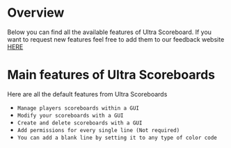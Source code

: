 # Overview
Below you can find all the available features of Ultra Scoreboard. If you want to request new features feel free to add them to our feedback website [HERE](https://feedback.techscode.com/t/ultrascoreboards)
<br>

# Main features of Ultra Scoreboards
Here are all the default features from Ultra Scoreboards
<br>

* `Manage players scoreboards within a GUI`
* `Modify your scoreboards with a GUI`
* `Create and delete scoreboards with a GUI`
* `Add permissions for every single line (Not required)`
* `You can add a blank line by setting it to any type of color code`

